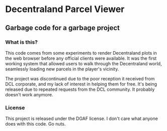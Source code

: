 # Decentraland Parcel Viewer
## Garbage code for a garbage project
### What is this?
This code comes from some experiments to render Decentraland plots in the web browser before any official clients were available. It was the first working system that allowed users to walk through the Decentraland world, seamlessly loading new parcels in the player's vicinity.

The project was discontinued due to the poor reception it received from DCL corporate, and my lack of interest in helping them for free.  It's being released due to repeated requests from the DCL community.  It probably doesn't work anymore.

### License
This project is released under the DGAF license.  I don't care what anyone does with this code.  Go nuts.

